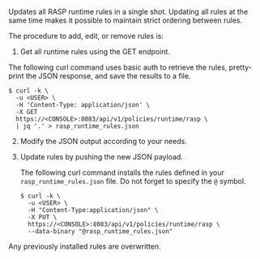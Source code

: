 Updates all RASP runtime rules in a single shot.
Updating all rules at the same time makes it possible to maintain strict ordering between rules.

The procedure to add, edit, or remove rules is:

1. Get all runtime rules using the GET endpoint.

  The following curl command uses basic auth to retrieve the rules, pretty-print the JSON response, and save the results to a file.

   ```
   $ curl -k \
     -u <USER> \
     -H 'Content-Type: application/json' \
     -X GET
     https://<CONSOLE>:8083/api/v1/policies/runtime/rasp \
     | jq '.' > rasp_runtime_rules.json
   ```

2. Modify the JSON output according to your needs.

3. Update rules by pushing the new JSON payload.

   The following curl command installs the rules defined in your `rasp_runtime_rules.json` file.
   Do not forget to specify the `@` symbol.

   ```
   $ curl -k \
     -u <USER> \
     -H "Content-Type:application/json" \
     -X PUT \
     https://<CONSOLE>:8083/api/v1/policies/runtime/rasp \
     --data-binary "@rasp_runtime_rules.json"
   ```

Any previously installed rules are overwritten.
